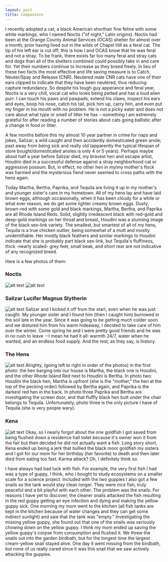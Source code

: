 ```yaml
---
layout: post
title: Companions
---
```


I recently adopted a cat, a black American shorthair fine feline with some white markings, who I named Noctis ("of night," Latin origins). Noctis had been at the Orange County Animal Services (OCAS) shelter for almost over a month, prior having lived out in the wilds of Chapel Hill as a feral cat. The tip of his left ear is cut off; this is how I and OCAS know that he was feral and not a stray. To be frank, there exists far too many feral and stray cats and dogs than all of the shelters combined could possibly take in and care for. Yet their numbers continue to increase as they breed freely. In lieu of these two facts the most effective and life saving measure is to Catch, Neuter/Spay and Release (CNR).  Neutered male CNR cats have one of their ears clipped to indicate that they have been neutered, thus reducing capture redundancy. So despite his tough guy apperance and feral year, Noctis is a very chill, vocal cat who loves being petted and has a loud alien purr. I can touch his paws and pawpads, extend his claws, inspect his ears and eyes, boop his nose, catch his tail, pick him up, carry him, and even put my finger in his mouth with no problem. He is not a picky eater and does not care about what type or smell of litter he has --something I am extremely grateful for after reading a number of stories about cats going ballistic after a change in food or litter. 

A few months before this my almost 10 year partner in crime for naps and jokes, Salizar; a wild caught and then accidently domesticated green anole; past away from being sick and really old (apparently the typical lifespan of store bought/domesticated anoles is only 4 or 5 years). Perhaps maybe about half a year before Salizar died, my bravest hen and escape artist, Houdini died in a successful defense against a stray neighborhood cat or aggressive possum. But, in effect, no other hen in my/my mother's flock was harmed and the mysterious fiend never seemed to cross paths with the hens again. 

Today Martha, Bertha, Paprika, and Tequila are living it up in my mother's and younger sister's care in my hometown. All of my hens lay and have laid brown eggs, although occaisionally, when it has been cloudy for a while or what ever reason, we do get some lighter creamy brown eggs. Dusty, brown-red with some gold and black markings, Martha, Bertha, and Paprika are all Rhode Island Reds. Solid, slightly irredescent black with red-gold and deep-gold markings on her throat and breast, Houdini was a stunning image of the black sex-link variety. The smallest, but smartest of all of my hens, Tequila is a true chicken outlier, being somewhat of a mutt and mostly unidentifiable. Her mostly black feathers and similar markings to Houdini indicate that she is probably part black sex-link, but Tequila's fluffiness, thick -nearly scaled- grey feet, small beak, and short rear are not indicative of any recognized breed.

Here is a few photos of them:

### Noctis
![alt text](http://orig08.deviantart.net/e809/f/2016/187/a/6/a6cec20c388ac810b46cb030b4b19922-da91ckk.png "noctis")
![alt text](http://orig02.deviantart.net/80da/f/2016/187/a/4/a45e198032c094be5c41117860e17ff0-da91cl0.png "comfy_noctis")

### Salizar Lucifer Magnus Slytherin
![alt text](http://img11.deviantart.net/0e37/i/2016/187/6/1/salizar_by_sealegionqueen-da91clm.png "salizar")
Salizar and I kicked it off from the start, even when he was just caught. My younger sister and I found him (then I caught him) burrowed in the soil late in the year. Since it was going to be getting much colder soon and we distured him from his warm hideaway, I decided to take care of him over the winter. Come spring he and I were pretty good friends and he was in no rush to leave --I mean he had it all: warmth 24/7, water when he wanted, and an endless food supply. And the rest, as they say, is history.

### The Hens
![alt text](http://img04.deviantart.net/6963/i/2016/187/8/5/hens_by_sealegionqueen-da91cjr.png "hens")
Alrighty, (going left to right in order of the photos) in the first photo: the hen barging into our house is Martha, the black one is Houdini, and the other Rhode Island Red next to Houdini is Bertha. In photo two: Houdini the black hen, Martha is upfront (she is the "mother," the hen at the top of the pecking order) followed by Bertha again, and Paprika is the darkest red hen in the back. In photo three Paprika and Bertha are investigating the screen door, and that fluffly black hen butt under the chair belongs to Tequila. Unfortunately, photo three is the only picture I have of Tequila (she is very people wary).  

### Kena
![alt text](http://orig00.deviantart.net/a9e2/f/2016/187/1/0/108a25dff8be9adfeea617a9688fa1e2-da91ck6.png "kena")
Okay, so I nearly forgot about the one goldfish I got saved from being flushed down a residence hall toilet because it's owner won it from the fair but then decided he did not actually want a fish. Long story short, Kena ended up being a jerk that bullied the black moor goldfish my sisters and I got for our mom for her birthday (her favorite) to death and then later died from eating too fast. Karma attack? Oh, I definitely think so. 

I have always had bad luck with fish.  For example, the very first fish I had was a type of guppy, I think, who I bought to study ecosystems on a smaller scale for a science project. Included with the two guppies I also got a few snails so the tank would stay clean longer. They were nice fish, truly peaceful and a bit playful with each other. The problem was the snails. For reasons I have yet to discover, the cleaner snails attacked the fish resulting in the red guppy getting an eye infection and dying and making the yellow guppy sick. One morning my mom went to the kitchen (all fish tanks are kept in the kitchen because of water changes and they can get some indirect sunlight) and saw that the tank was "empty." Investigating the missing yellow guppy, she found out that one of the snails was seriously chowing down on the yellow guppy.  I think my mom ended up saving the yellow guppy's corpse from consumption and flushed it. We threw the snails out into the garden birdbath, but for the longest time the largest cream-yellow snail stayed alive. One day it went missing from the birdbath, but none of us really cared since it was this snail that we saw actively attacking the guppies.  